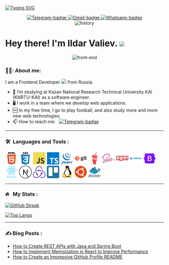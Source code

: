 [![Typing SVG](https://readme-typing-svg.herokuapp.com?font=Grandstander&size=32&pause=1000&width=500&lines=Frontend+developer+from+KAI+%E2%9C%88)](https://git.io/typing-svg)
<div id="badges" align="center">
  <a href="https://t.me/IldarValiev7" target="_blank">
    <img src="https://img.shields.io/badge/Telegram-blue?logo=telegram&logoColor=white&style=for-the-badge" alt="Telegram-badge" />
  </a>
  <a href="mailto:ildarvaliev167@gmail.com">
    <img src="https://img.shields.io/badge/gmail-red?logo=gmail&logoColor=white&style=for-the-badge" alt="Gmail-badge" />
  </a>
  <a href="wa.link/6jvep3" target="_blank">
    <img src="https://img.shields.io/badge/whatsapp-green?logo=whatsapp&logoColor=white&style=for-the-badge" alt="Whatsapp-badge" />
  </a>
  <div>
    <img src="https://komarev.com/ghpvc/?username=Ildar7&style=flat-square&color=blue" alt="history"/>
  </div>
</div>
<h1>
  Hey there! I'm Ildar Valiev.
  <img src="https://media.giphy.com/media/hvRJCLFzcasrR4ia7z/giphy.gif" width="30px"/>
</h1>

<div align="center">
  <img src="https://media.giphy.com/media/xT9IgzoKnwFNmISR8I/giphy.gif" alt="front-end"/>
</div>

### 👨‍💻: About me:
I am a Frontend Developer <img src="https://media.giphy.com/media/WUlplcMpOCEmTGBtBW/giphy.gif" width="30"> from Russia.

- 🔭 I’m studying at Kazan National Research Technical University KAI (KNRTU-KAI) as a software engineer.
- 🖥️ I work in a team where we develop web applications.
- 🆓 In my free time, I go to play football, and also study more and more new web technologies.
- <span align-items="center">📫 How to reach me: &nbsp; 
  <a href="https://t.me/IldarValiev7" target="_blank">
    <img src="https://img.shields.io/badge/Telegram-blue?logo=telegram&logoColor=white&style=for-the-badge" alt="Telegram-badge" />
  </a></span>

---

### 🛠 &nbsp;Languages and Tools :

<p>
  <img src="https://github.com/devicons/devicon/blob/master/icons/html5/html5-original-wordmark.svg" title="HTML5" alt="HTML5" width="40" height="40"/>
  <img src="https://github.com/devicons/devicon/blob/master/icons/css3/css3-original-wordmark.svg" title="CSS3" alt="CSS3" width="40" height="40"/>
  <img src="https://github.com/devicons/devicon/blob/master/icons/javascript/javascript-original.svg" title="JS" alt="JS" width="40" height="40"/>
  <img src="https://github.com/devicons/devicon/blob/master/icons/typescript/typescript-original.svg" title="TS" alt="TS" width="40" height="40"/>
  <img src="https://github.com/devicons/devicon/blob/master/icons/jquery/jquery-plain-wordmark.svg" title="jquery" alt="jqeury" width="40" height="40"/>
  <img src="https://github.com/devicons/devicon/blob/master/icons/git/git-original-wordmark.svg" title="GIT" alt="GIT" width="40" height="40"/>
  <img src="https://github.com/devicons/devicon/blob/master/icons/gulp/gulp-plain.svg" title="Gulp" alt="Gulp" width="40" height="40"/>
  <img src="https://github.com/devicons/devicon/blob/master/icons/sass/sass-original.svg" title="Sass" alt="Sass" width="40" height="40"/>
  <img src="https://github.com/devicons/devicon/blob/master/icons/npm/npm-original-wordmark.svg" title="NPM" alt="NPM" width="40" height="40"/>
  <img src="https://github.com/devicons/devicon/blob/master/icons/webpack/webpack-original-wordmark.svg" title="webpack" alt="webpack" width="40" height="40"/>
  <img src="https://github.com/devicons/devicon/blob/master/icons/bootstrap/bootstrap-original.svg" title="bts" alt="bts" width="40" height="40"/>
  <img src="https://github.com/devicons/devicon/blob/master/icons/react/react-original-wordmark.svg" title="React" alt="React" width="40" height="40"/>
  <img src="https://github.com/devicons/devicon/blob/master/icons/nextjs/nextjs-line.svg" title="nextjs" alt="nextjs" width="40" height="40"/>
  <img src="https://github.com/devicons/devicon/blob/master/icons/redux/redux-original.svg" title="redux" alt="redux" width="40" height="40"/>
  <img src="https://github.com/devicons/devicon/blob/master/icons/trello/trello-plain.svg" title="trello" alt="trello" width="40" height="40"/>
  <img src="https://github.com/devicons/devicon/blob/master/icons/linux/linux-original.svg" title="linux" alt="linux" width="40" height="40"/>
  <img src="https://github.com/devicons/devicon/blob/master/icons/ubuntu/ubuntu-plain.svg" title="ubuntu" alt="ubuntu" width="40" height="40"/>
  <img src="https://github.com/devicons/devicon/blob/master/icons/docker/docker-original-wordmark.svg" title="docker" alt="docker" width="40" height="40"/>
</p>

---

### 🔥 &nbsp; My Stats :
[![GitHub Streak](http://github-readme-streak-stats.herokuapp.com?user=Ildar7&theme=dark&background=000000)](https://git.io/streak-stats)

[![Top Langs](https://github-readme-stats.vercel.app/api/top-langs/?username=Ildar7&layout=compact&theme=vision-friendly-dark)](https://github.com/anuraghazra/github-readme-stats)

---

### ✍️ Blog Posts : 
- [How to Create REST APIs with Java and Spring Boot](https://www.twilio.com/blog/create-rest-apis-java-spring-boot)
- [How to Implement Memoization in React to Improve Performance](https://www.sitepoint.com/implement-memoization-in-react-to-improve-performance/)
- [How to Create an Impressive GitHub Profile README](https://www.sitepoint.com/github-profile-readme/)<!-- BLOG-POST-LIST:START -->
<!-- BLOG-POST-LIST:END -->
